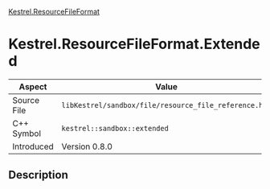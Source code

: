[Kestrel.ResourceFileFormat](index)
# Kestrel.ResourceFileFormat.Extended
| Aspect | Value |
| --- | --- |
| Source File | `libKestrel/sandbox/file/resource_file_reference.hpp` |
| C++ Symbol | `kestrel::sandbox::extended` |
| Introduced | Version 0.8.0 |
## Description

